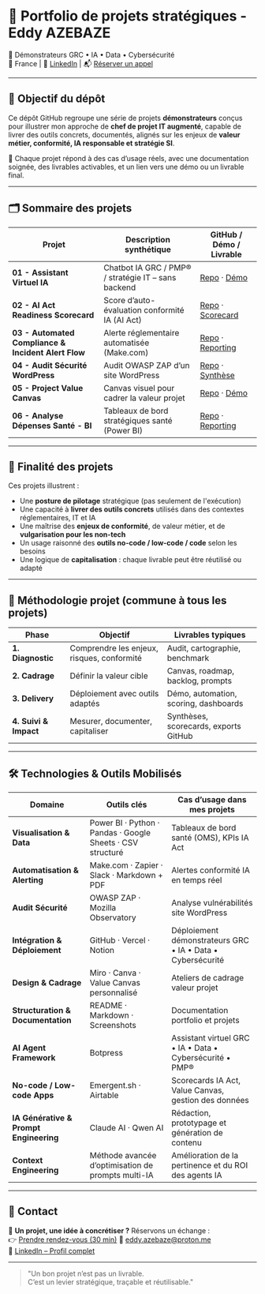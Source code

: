 # 📂 Portfolio de projets stratégiques - Eddy AZEBAZE

🎯 Démonstrateurs GRC • IA • Data • Cybersécurité  
📍 France | 🔗 [LinkedIn](https://www.linkedin.com/in/eddy-azebaze-034a20226) | 📬 [Réserver un appel](https://calendly.com/eddy-azebaze-proton/30min)

---

## 🧭 Objectif du dépôt

Ce dépôt GitHub regroupe une série de projets **démonstrateurs** conçus pour illustrer mon approche de **chef de projet IT augmenté**, capable de livrer des outils concrets, documentés, alignés sur les enjeux de **valeur métier, conformité, IA responsable et stratégie SI**.

🎯 Chaque projet répond à des cas d’usage réels, avec une documentation soignée, des livrables activables, et un lien vers une démo ou un livrable final.

---

## 🗂️ Sommaire des projets

| Projet                           | Description synthétique                                      | GitHub / Démo / Livrable                                |
|----------------------------------|--------------------------------------------------------------|----------------------------------------------------------|
| **01 - Assistant Virtuel IA**    | Chatbot IA GRC / PMP® / stratégie IT – sans backend          | [Repo](./01-chatbot-assistant-eddy) · [Démo](https://cdn.botpress.cloud/webchat/v3.1/shareable.html?configUrl=https://files.bpcontent.cloud/2025/07/27/01/20250727010732-RSM5BWL1.json) |
| **02 - AI Act Readiness Scorecard** | Score d’auto-évaluation conformité IA (AI Act)              | [Repo](./02-ai-act-readiness-scorecard) · [Scorecard](https://ai-act-score.vercel.app) |
| **03 - Automated Compliance & Incident Alert Flow** | Alerte réglementaire automatisée (Make.com)                 | [Repo](./03-ai-conformity-alert-flow) · [Reporting](./03-ai-conformity-alert-flow/livrable-alert-flow.md) |
| **04 - Audit Sécurité WordPress**| Audit OWASP ZAP d’un site WordPress                          | [Repo](./04-audit-securite-wordpress) · [Synthèse](./04-audit-securite-wordpress/exports/security-summary.md) |
| **05 - Project Value Canvas**    | Canvas visuel pour cadrer la valeur projet                  | [Repo](./05-project-value-canvas) · [Démo](https://project-value-canvas.vercel.app/) |
| **06 - Analyse Dépenses Santé - BI** | Tableaux de bord stratégiques santé (Power BI)              | [Repo](./06-analytics-sante-bi) · [Reporting](https://github.com/Eddyazebaze/portfolio-projets/blob/main/06-analytics-sante-bi/reporting/Depenses_Sante%20France_2012-2022_Ce%20que%20disent%20les%20donnees_OMS_Eddy%20AZEBAZE.pdf) |

---

## 🚀 Finalité des projets

Ces projets illustrent :

- Une **posture de pilotage** stratégique (pas seulement de l'exécution)
- Une capacité à **livrer des outils concrets** utilisés dans des contextes réglementaires, IT et IA
- Une maîtrise des **enjeux de conformité**, de valeur métier, et de **vulgarisation pour les non-tech**
- Un usage raisonné des **outils no-code / low-code / code** selon les besoins
- Une logique de **capitalisation** : chaque livrable peut être réutilisé ou adapté

---

## 🧩 Méthodologie projet (commune à tous les projets)

| Phase              | Objectif                                    | Livrables typiques                     |
|--------------------|---------------------------------------------|----------------------------------------|
| **1. Diagnostic**  | Comprendre les enjeux, risques, conformité  | Audit, cartographie, benchmark         |
| **2. Cadrage**     | Définir la valeur cible                     | Canvas, roadmap, backlog, prompts      |
| **3. Delivery**    | Déploiement avec outils adaptés             | Démo, automation, scoring, dashboards  |
| **4. Suivi & Impact** | Mesurer, documenter, capitaliser         | Synthèses, scorecards, exports GitHub  |

---

## 🛠️ Technologies & Outils Mobilisés

| Domaine | Outils clés | Cas d’usage dans mes projets |
|---------|------------|------------------------------|
| **Visualisation & Data** | Power BI · Python · Pandas · Google Sheets · CSV structuré | Tableaux de bord santé (OMS), KPIs IA Act |
| **Automatisation & Alerting** | Make.com · Zapier · Slack · Markdown + PDF | Alertes conformité IA en temps réel |
| **Audit Sécurité** | OWASP ZAP · Mozilla Observatory | Analyse vulnérabilités site WordPress |
| **Intégration & Déploiement** | GitHub · Vercel · Notion | Déploiement démonstrateurs GRC • IA • Data • Cybersécurité |
| **Design & Cadrage** | Miro · Canva · Value Canvas personnalisé | Ateliers de cadrage valeur projet |
| **Structuration & Documentation** | README · Markdown · Screenshots | Documentation portfolio et projets |
| **AI Agent Framework** | Botpress | Assistant virtuel GRC • IA • Data • Cybersécurité • PMP® |
| **No-code / Low-code Apps** | Emergent.sh · Airtable | Scorecards IA Act, Value Canvas, gestion des données |
| **IA Générative & Prompt Engineering** | Claude AI · Qwen AI | Rédaction, prototypage et génération de contenu |
| **Context Engineering** | Méthode avancée d’optimisation de prompts multi-IA | Amélioration de la pertinence et du ROI des agents IA |

---

## 🔗 Contact

📅 **Un projet, une idée à concrétiser ?** Réservons un échange :  
👉 [Prendre rendez-vous (30 min)](https://calendly.com/eddy-azebaze-proton/30min)
📧 eddy.azebaze@proton.me  
🔗 [LinkedIn – Profil complet](https://www.linkedin.com/in/eddy-azebaze-034a20226)

---

> "Un bon projet n’est pas un livrable.  
> C’est un levier stratégique, traçable et réutilisable."

